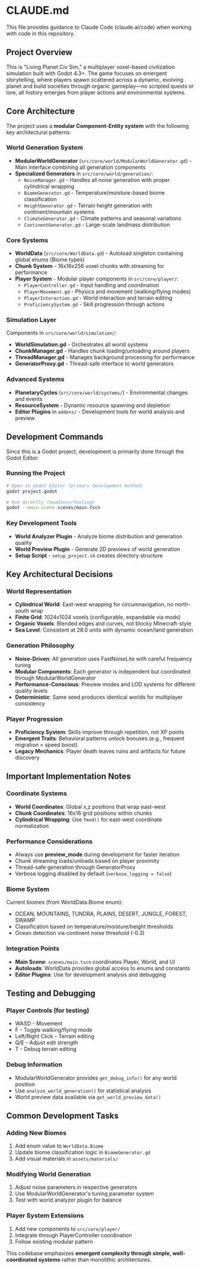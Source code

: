 # CLAUDE.md

This file provides guidance to Claude Code (claude.ai/code) when working with code in this repository.

## Project Overview

This is "Living Planet Civ Sim," a multiplayer voxel-based civilization simulation built with Godot 4.3+. The game focuses on emergent storytelling, where players spawn scattered across a dynamic, evolving planet and build societies through organic gameplay—no scripted quests or lore, all history emerges from player actions and environmental systems.

## Core Architecture

The project uses a **modular Component-Entity system** with the following key architectural patterns:

### World Generation System
- **ModularWorldGenerator** (`src/core/world/ModularWorldGenerator.gd`) - Main interface combining all generation components
- **Specialized Generators** in `src/core/world/generation/`:
  - `NoiseManager.gd` - Handles all noise generation with proper cylindrical wrapping
  - `BiomeGenerator.gd` - Temperature/moisture-based biome classification  
  - `HeightGenerator.gd` - Terrain height generation with continent/mountain systems
  - `ClimateGenerator.gd` - Climate patterns and seasonal variations
  - `ContinentGenerator.gd` - Large-scale landmass distribution

### Core Systems
- **WorldData** (`src/core/WorldData.gd`) - Autoload singleton containing global enums (Biome types)
- **Chunk System** - 16x16x256 voxel chunks with streaming for performance
- **Player System** - Modular player components in `src/core/player/`:
  - `PlayerController.gd` - Input handling and coordination
  - `PlayerMovement.gd` - Physics and movement (walking/flying modes)
  - `PlayerInteraction.gd` - World interaction and terrain editing
  - `ProficiencySystem.gd` - Skill progression through actions

### Simulation Layer
Components in `src/core/world/simulation/`:
- **WorldSimulation.gd** - Orchestrates all world systems
- **ChunkManager.gd** - Handles chunk loading/unloading around players
- **ThreadManager.gd** - Manages background processing for performance
- **GeneratorProxy.gd** - Thread-safe interface to world generators

### Advanced Systems
- **PlanetaryCycles** (`src/core/world/systems/`) - Environmental changes and events
- **ResourceSystem** - Dynamic resource spawning and depletion
- **Editor Plugins** in `addons/` - Development tools for world analysis and preview

## Development Commands

Since this is a Godot project, development is primarily done through the Godot Editor:

### Running the Project
```bash
# Open in Godot Editor (primary development method)
godot project.godot

# Run directly (headless/testing)
godot --main-scene scenes/main.tscn
```

### Key Development Tools
- **World Analyzer Plugin** - Analyze biome distribution and generation quality
- **World Preview Plugin** - Generate 2D previews of world generation
- **Setup Script** - `setup_project.sh` creates directory structure

## Key Architectural Decisions

### World Representation
- **Cylindrical World**: East-west wrapping for circumnavigation, no north-south wrap
- **Finite Grid**: 1024x1024 voxels (configurable, expandable via mods)
- **Organic Voxels**: Blended edges and curves, not blocky Minecraft-style
- **Sea Level**: Consistent at 28.0 units with dynamic ocean/land generation

### Generation Philosophy
- **Noise-Driven**: All generation uses FastNoiseLite with careful frequency tuning
- **Modular Components**: Each generator is independent but coordinated through ModularWorldGenerator
- **Performance-Conscious**: Preview modes and LOD systems for different quality levels
- **Deterministic**: Same seed produces identical worlds for multiplayer consistency

### Player Progression
- **Proficiency System**: Skills improve through repetition, not XP points
- **Emergent Traits**: Behavioral patterns unlock bonuses (e.g., frequent migration = speed boost)
- **Legacy Mechanics**: Player death leaves ruins and artifacts for future discovery

## Important Implementation Notes

### Coordinate Systems
- **World Coordinates**: Global x,z positions that wrap east-west
- **Chunk Coordinates**: 16x16 grid positions within chunks
- **Cylindrical Wrapping**: Use `fmod()` for east-west coordinate normalization

### Performance Considerations
- Always use **preview_mode** during development for faster iteration
- Chunk streaming loads/unloads based on player proximity
- Thread-safe generation through GeneratorProxy
- Verbose logging disabled by default (`verbose_logging = false`)

### Biome System
Current biomes (from WorldData.Biome enum):
- OCEAN, MOUNTAINS, TUNDRA, PLAINS, DESERT, JUNGLE, FOREST, SWAMP
- Classification based on temperature/moisture/height thresholds
- Ocean detection via continent noise threshold (-0.3)

### Integration Points
- **Main Scene**: `scenes/main.tscn` coordinates Player, World, and UI
- **Autoloads**: WorldData provides global access to enums and constants
- **Editor Plugins**: Use for development analysis and debugging

## Testing and Debugging

### Player Controls (for testing)
- WASD - Movement
- F - Toggle walking/flying mode  
- Left/Right Click - Terrain editing
- Q/E - Adjust edit strength
- T - Debug terrain editing

### Debug Information
- ModularWorldGenerator provides `get_debug_info()` for any world position
- Use `analyze_world_generation()` for statistical analysis
- World preview data available via `get_world_preview_data()`

## Common Development Tasks

### Adding New Biomes
1. Add enum value to `WorldData.Biome`
2. Update biome classification logic in `BiomeGenerator.gd`
3. Add visual materials in `assets/materials/`

### Modifying World Generation
1. Adjust noise parameters in respective generators
2. Use ModularWorldGenerator's tuning parameter system
3. Test with world analyzer plugin for balance

### Player System Extensions
1. Add new components to `src/core/player/`
2. Integrate through PlayerController coordination
3. Follow existing modular pattern

This codebase emphasizes **emergent complexity through simple, well-coordinated systems** rather than monolithic architectures.